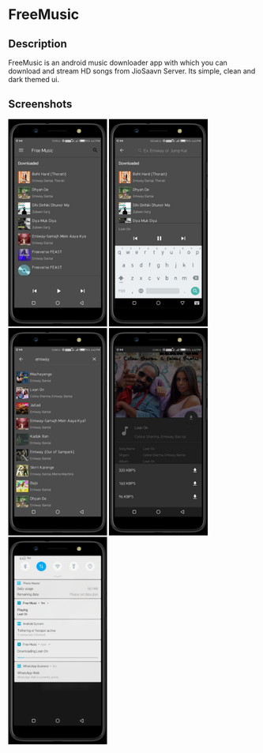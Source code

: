 # FreeMusic
## Description
FreeMusic is an android music downloader app with which you can download and stream HD songs from JioSaavn Server.
Its simple, clean and dark themed ui.
## Screenshots
<img aligh="left" src="/screenshot/1.png" width="200" height="420">
<img aligh="left" src="/screenshot/2.png" width="200" height="420">
<img aligh="left" src="/screenshot/3.png" width="200" height="420">
<img aligh="left" src="/screenshot/4.png" width="200" height="420">
<img aligh="left" src="/screenshot/5.png" width="200" height="420">
